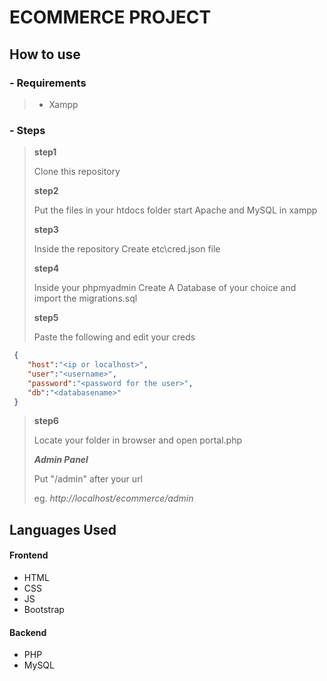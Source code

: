 #  ECOMMERCE PROJECT

## How to use

### - Requirements
> - Xampp

### - Steps
> **step1** 
>
> Clone this repository
>
> **step2** 
>
> Put the files in your htdocs folder start Apache and MySQL in xampp
>
> **step3** 
>
> Inside the repository Create etc\cred.json file
>
> **step4** 
>
> Inside your phpmyadmin Create A Database of your choice and import the migrations.sql
>
> **step5** 
>
> Paste the following and edit your creds
>
```json
 {
    "host":"<ip or localhost>",
    "user":"<username>",
    "password":"<password for the user>",
    "db":"<databasename>"
 } 
```
>
> **step6** 
>
> Locate your folder in browser and open portal.php
>
> ***Admin Panel*** 
>
> Put "/admin" after your url
>
> eg. *http://localhost/ecommerce/admin*
>

## Languages Used

#### Frontend
- HTML
- CSS
- JS
- Bootstrap

#### Backend

- PHP
- MySQL